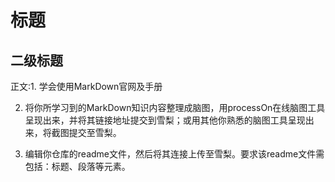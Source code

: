 # 标题

## 二级标题
正文:1. 学会使用MarkDown官网及手册

2. 将你所学习到的MarkDown知识内容整理成脑图，用processOn在线脑图工具呈现出来，并将其链接地址提交到雪梨；或用其他你熟悉的脑图工具呈现出来，将截图提交至雪梨。

3. 编辑你仓库的readme文件，然后将其连接上传至雪梨。要求该readme文件需包括：标题、段落等元素。

